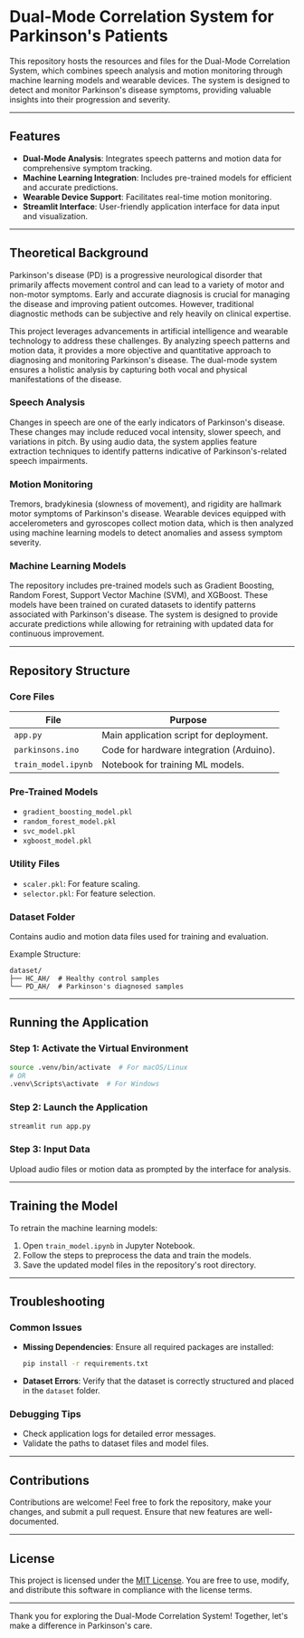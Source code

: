 # Dual-Mode Correlation System for Parkinson's Patients

This repository hosts the resources and files for the Dual-Mode Correlation System, which combines speech analysis and motion monitoring through machine learning models and wearable devices. The system is designed to detect and monitor Parkinson's disease symptoms, providing valuable insights into their progression and severity.

---

## Features

- **Dual-Mode Analysis**: Integrates speech patterns and motion data for comprehensive symptom tracking.
- **Machine Learning Integration**: Includes pre-trained models for efficient and accurate predictions.
- **Wearable Device Support**: Facilitates real-time motion monitoring.
- **Streamlit Interface**: User-friendly application interface for data input and visualization.

---

## Theoretical Background

Parkinson's disease (PD) is a progressive neurological disorder that primarily affects movement control and can lead to a variety of motor and non-motor symptoms. Early and accurate diagnosis is crucial for managing the disease and improving patient outcomes. However, traditional diagnostic methods can be subjective and rely heavily on clinical expertise.

This project leverages advancements in artificial intelligence and wearable technology to address these challenges. By analyzing speech patterns and motion data, it provides a more objective and quantitative approach to diagnosing and monitoring Parkinson's disease. The dual-mode system ensures a holistic analysis by capturing both vocal and physical manifestations of the disease.

### Speech Analysis

Changes in speech are one of the early indicators of Parkinson's disease. These changes may include reduced vocal intensity, slower speech, and variations in pitch. By using audio data, the system applies feature extraction techniques to identify patterns indicative of Parkinson's-related speech impairments.

### Motion Monitoring

Tremors, bradykinesia (slowness of movement), and rigidity are hallmark motor symptoms of Parkinson's disease. Wearable devices equipped with accelerometers and gyroscopes collect motion data, which is then analyzed using machine learning models to detect anomalies and assess symptom severity.

### Machine Learning Models

The repository includes pre-trained models such as Gradient Boosting, Random Forest, Support Vector Machine (SVM), and XGBoost. These models have been trained on curated datasets to identify patterns associated with Parkinson's disease. The system is designed to provide accurate predictions while allowing for retraining with updated data for continuous improvement.

---

## Repository Structure

### Core Files

| File                   | Purpose                                  |
|------------------------|------------------------------------------|
| `app.py`              | Main application script for deployment. |
| `parkinsons.ino`      | Code for hardware integration (Arduino).|
| `train_model.ipynb`   | Notebook for training ML models.         |

### Pre-Trained Models

- `gradient_boosting_model.pkl`
- `random_forest_model.pkl`
- `svc_model.pkl`
- `xgboost_model.pkl`

### Utility Files

- `scaler.pkl`: For feature scaling.
- `selector.pkl`: For feature selection.

### Dataset Folder

Contains audio and motion data files used for training and evaluation.

Example Structure:
```
dataset/
├── HC_AH/  # Healthy control samples
└── PD_AH/  # Parkinson's diagnosed samples
```

---

## Running the Application

### Step 1: Activate the Virtual Environment
```bash
source .venv/bin/activate  # For macOS/Linux
# OR
.venv\Scripts\activate  # For Windows
```

### Step 2: Launch the Application
```bash
streamlit run app.py
```

### Step 3: Input Data
Upload audio files or motion data as prompted by the interface for analysis.

---

## Training the Model

To retrain the machine learning models:

1. Open `train_model.ipynb` in Jupyter Notebook.
2. Follow the steps to preprocess the data and train the models.
3. Save the updated model files in the repository's root directory.

---

## Troubleshooting

### Common Issues

- **Missing Dependencies**: Ensure all required packages are installed:
  ```bash
  pip install -r requirements.txt
  ```

- **Dataset Errors**: Verify that the dataset is correctly structured and placed in the `dataset` folder.

### Debugging Tips

- Check application logs for detailed error messages.
- Validate the paths to dataset files and model files.

---

## Contributions

Contributions are welcome! Feel free to fork the repository, make your changes, and submit a pull request. Ensure that new features are well-documented.

---

## License

This project is licensed under the [MIT License](LICENSE). You are free to use, modify, and distribute this software in compliance with the license terms.

---

Thank you for exploring the Dual-Mode Correlation System! Together, let's make a difference in Parkinson's care.

